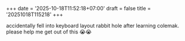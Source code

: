 +++
date = '2025-10-18T11:52:18+07:00'
draft = false
title = '20251018T115218' 
+++

accidentally fell into keyboard layout rabbit hole after learning colemak. please help me get out of this 😭😭

